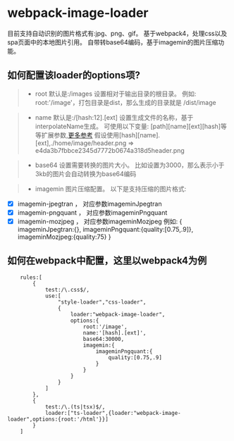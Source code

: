 # webpack-image-loader

目前支持自动识别的图片格式有:jpg、png、gif。
基于webpack4，处理css以及spa页面中的本地图片引用。
自带转base64编码，基于imagemin的图片压缩功能。

## 如何配置该loader的options项?

> * root 默认是:/images 设置相对于输出目录的根目录。
例如: root:'/image'，打包目录是dist，那么生成的目录就是 /dist/image

> * name 默认是:/\[hash:12\].\[ext\] 设置生成文件的名称，基于interpolateName生成。
可使用以下变量: \[path\]\[name\]\[ext\]\[hash\]等等扩展参数,[更多参考](https://www.npmjs.com/package/loader-utils#user-content-interpolatename)
假设使用\[hash\]\[name\].\[ext\],./home/image/header.png => e4da3b7fbbce2345d7772b0674a318d5header.png

> * base64 设置需要转换的图片大小。
比如设置为3000，那么表示小于3kb的图片会自动转换为base64编码

> * imagemin 图片压缩配置。
以下是支持压缩的图片格式:
- [x] imagemin-jpegtran ， 对应参数imageminJpegtran
- [x] imagemin-pngquant ， 对应参数imageminPngquant
- [x] imagemin-mozjpeg  ， 对应参数imageminMozjpeg
例如:
{
    imageminJpegtran:{},
    imageminPngquant:{quality:\[0.75,.9\]},
    imageminMozjpeg:{quality:75}
}

## 如何在webpack中配置，这里以webpack4为例

```
    rules:[
        {
            test:/\.css$/,
            use:[
                "style-loader","css-loader",
                {
                    loader:"webpack-image-loader",
                    options:{
                        root:'/image',
                        name:'[hash].[ext]',
                        base64:30000,
                        imagemin:{
                            imageminPngquant:{
                                quality:[0.75,.9]
                            }
                        }
                    }
                }
            ]
        },
        {
            test:/\.(ts|tsx)$/,
            loader:["ts-loader",{loader:"webpack-image-loader",options:{root:'/html'}}]
        }
    ]
```